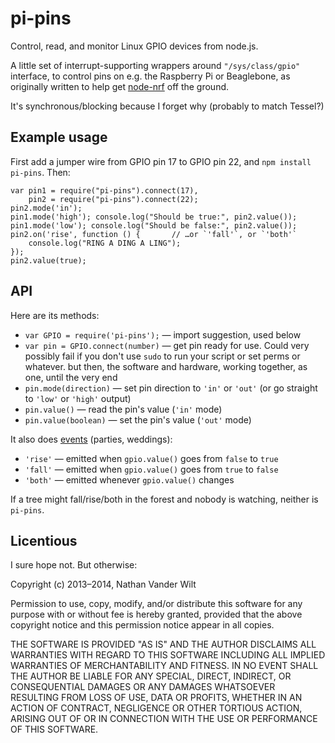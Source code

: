 # pi-pins

Control, read, and monitor Linux GPIO devices from node.js.

A little set of interrupt-supporting wrappers around `"/sys/class/gpio"` interface, to control pins on e.g. the Raspberry Pi or Beaglebone, as originally written to help get [node-nrf](https://github.com/natevw/node-nrf) off the ground.

It's synchronous/blocking because I forget why (probably to match Tessel?)

## Example usage

First add a jumper wire from GPIO pin 17 to GPIO pin 22, and `npm install pi-pins`. Then:

    var pin1 = require("pi-pins").connect(17),
        pin2 = require("pi-pins").connect(22);
    pin2.mode('in');
    pin1.mode('high'); console.log("Should be true:", pin2.value());
    pin1.mode('low'); console.log("Should be false:", pin2.value());
    pin2.on('rise', function () {       // …or `'fall'`, or `'both'`
        console.log("RING A DING A LING");
    });
    pin2.value(true);


## API

Here are its methods:

* `var GPIO = require('pi-pins');` — import suggestion, used below
* `var pin = GPIO.connect(number)` — get pin ready for use. Could very possibly fail if you don't use `sudo` to run your script or set perms or whatever. but then, the software and hardware, working together, as one, until the very end
* `pin.mode(direction)` — set pin direction to `'in'` or `'out'` (or go straight to `'low'` or `'high'` output)
* `pin.value()` — read the pin's value (`'in'` mode)
* `pin.value(boolean)` — set the pin's value (`'out'` mode)


It also does [events](http://nodejs.org/api/events.html) (parties, weddings):

* `'rise'` — emitted when `gpio.value()` goes from `false` to `true`
* `'fall'` — emitted when `gpio.value()` goes from `true` to `false`
* `'both'` — emitted whenever `gpio.value()` changes

If a tree might fall/rise/both in the forest and nobody is watching, neither is `pi-pins`.


## Licentious

I sure hope not. But otherwise:

Copyright (c) 2013–2014, Nathan Vander Wilt

Permission to use, copy, modify, and/or distribute this software for any purpose with or without fee is hereby granted, provided that the above copyright notice and this permission notice appear in all copies.

THE SOFTWARE IS PROVIDED "AS IS" AND THE AUTHOR DISCLAIMS ALL WARRANTIES WITH REGARD TO THIS SOFTWARE INCLUDING ALL IMPLIED WARRANTIES OF MERCHANTABILITY AND FITNESS. IN NO EVENT SHALL THE AUTHOR BE LIABLE FOR ANY SPECIAL, DIRECT, INDIRECT, OR CONSEQUENTIAL DAMAGES OR ANY DAMAGES WHATSOEVER RESULTING FROM LOSS OF USE, DATA OR PROFITS, WHETHER IN AN ACTION OF CONTRACT, NEGLIGENCE OR OTHER TORTIOUS ACTION, ARISING OUT OF OR IN CONNECTION WITH THE USE OR PERFORMANCE OF THIS SOFTWARE.